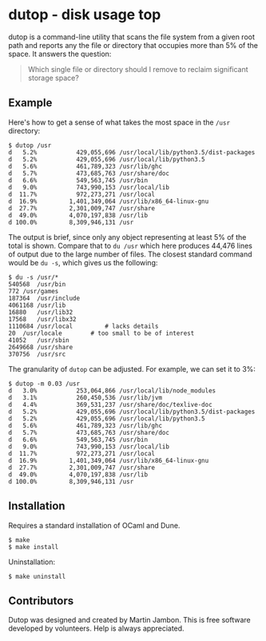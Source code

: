 dutop - disk usage top
==

dutop is a command-line utility that scans the file system from a given
root path and reports any the file or directory that occupies
more than 5% of the space. It answers the question:

> Which single file or directory should I remove to reclaim significant
> storage space?

Example
--

Here's how to get a sense of what takes the most space in the `/usr`
directory:

```
$ dutop /usr
d   5.2%           429,055,696 /usr/local/lib/python3.5/dist-packages
d   5.2%           429,055,696 /usr/local/lib/python3.5
d   5.6%           461,789,323 /usr/lib/ghc
d   5.7%           473,685,763 /usr/share/doc
d   6.6%           549,563,745 /usr/bin
d   9.0%           743,990,153 /usr/local/lib
d  11.7%           972,273,271 /usr/local
d  16.9%         1,401,349,064 /usr/lib/x86_64-linux-gnu
d  27.7%         2,301,009,747 /usr/share
d  49.0%         4,070,197,838 /usr/lib
d 100.0%         8,309,946,131 /usr
```

The output is brief, since only any object representing at least 5% of
the total is shown. Compare that to `du /usr` which here produces
44,476 lines of output due to the large number of files. The closest
standard command would be `du -s`, which gives us the following:

```
$ du -s /usr/*
540568	/usr/bin
772	/usr/games
187364	/usr/include
4061168	/usr/lib
16880	/usr/lib32
17568	/usr/libx32
1110684	/usr/local         # lacks details
20	/usr/locale        # too small to be of interest
41052	/usr/sbin
2649668	/usr/share
370756	/usr/src
```

The granularity of `dutop` can be adjusted. For example, we can set it
to 3%:

```
$ dutop -m 0.03 /usr
d   3.0%           253,064,866 /usr/local/lib/node_modules
d   3.1%           260,450,536 /usr/lib/jvm
d   4.4%           369,531,237 /usr/share/doc/texlive-doc
d   5.2%           429,055,696 /usr/local/lib/python3.5/dist-packages
d   5.2%           429,055,696 /usr/local/lib/python3.5
d   5.6%           461,789,323 /usr/lib/ghc
d   5.7%           473,685,763 /usr/share/doc
d   6.6%           549,563,745 /usr/bin
d   9.0%           743,990,153 /usr/local/lib
d  11.7%           972,273,271 /usr/local
d  16.9%         1,401,349,064 /usr/lib/x86_64-linux-gnu
d  27.7%         2,301,009,747 /usr/share
d  49.0%         4,070,197,838 /usr/lib
d 100.0%         8,309,946,131 /usr
```

Installation
--

Requires a standard installation of OCaml and Dune.

```
$ make
$ make install
```

Uninstallation:

```
$ make uninstall
```

Contributors
--

Dutop was designed and created by Martin Jambon.
This is free software developed by volunteers.
Help is always appreciated.
